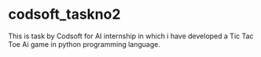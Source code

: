 # codsoft_taskno2
This is task by Codsoft for AI internship in which i have developed a Tic Tac Toe Ai game in python programming language.

